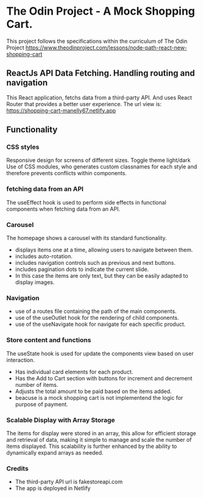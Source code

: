 # The Odin Project - A Mock Shopping Cart.
This project follows the specifications within the curriculum of The Odin Project 
https://www.theodinproject.com/lessons/node-path-react-new-shopping-cart


ReactJs API Data Fetching. Handling routing and navigation
----------------------------------------------------------

This React application, fetchs data from a third-party API. And uses React Router that provides a better user experience.
The url view is: https://shopping-cart-manelly67.netlify.app

Functionality
-------------

### CSS styles ###
Responsive design for screens of different sizes.
Toggle theme light/dark
Use of CSS modules, who generates custom classnames for each style and therefore prevents conflicts within components.

### fetching data from an API ###
The useEffect hook is used to perform side effects in functional components when fetching data from an API.

### Carousel ###
The homepage shows a carousel with its standard functionality. 
- displays items one at a time, allowing users to navigate between them.
- includes auto-rotation.
- includes navigation controls such as previous and next buttons.
- includes pagination dots to indicate the current slide.
- In this case the items are only text, but they can be easily adapted to display images.

### Navigation ###
- use of a routes file containing the path of the main components.
- use of the useOutlet hook for the rendering of child components.
- use of the useNavigate hook for navigate for each specific product.

### Store content and functions ###
The useState hook is used for update the components view based on user interaction.
- Has individual card elements for each product.
- Has the Add to Cart section with buttons for increment and decrement number of items.
- Adjusts the total amount to be paid based on the items added.
- beacuse is a mock shopping cart is not implementend the logic for purpose of payment.

### Scalable Display with Array Storage ###
The items for display were stored in an array, this allow for efficient storage and retrieval of data, making it simple to manage and scale the number of items displayed. This scalability is further enhanced by the ability to dynamically expand arrays as needed.

### Credits ###
- The third-party API url is fakestoreapi.com
- The app is deployed in Netlify





